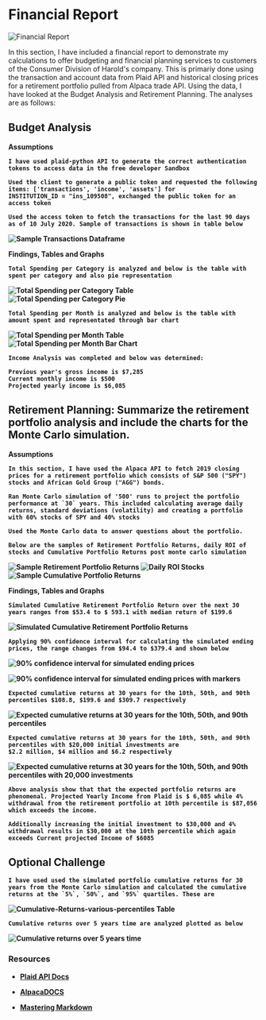 # Financial Report

![Financial Report](Images/Financial-Report.jpg)

In this section, I have included a financial report to demonstrate my calculations to offer budgeting and financial planning services to customers of the Consumer Division of Harold's company. This is primariy done using the transaction and account data from Plaid API and historical closing prices for a retirement portfolio pulled from Alpaca trade API. Using the data, I have looked at the Budget Analysis and Retirement Planning. The analyses are as follows:

## Budget Analysis
 <p> <b> Assumptions
    
    I have used plaid-python API to generate the correct authentication tokens to access data in the free developer Sandbox
    
    Used the client to generate a public token and requested the following items: ['transactions', 'income', 'assets'] for 
    INSTITUTION_ID = "ins_109508", exchanged the public token for an access token
    
    Used the access token to fetch the transactions for the last 90 days as of 10 July 2020. Sample of transactions is shown in table below
![Sample Transactions Dataframe](Graphs/Sample-Transaction-DF.png)   

 <p> <b> Findings, Tables and Graphs
    
    Total Spending per Category is analyzed and below is the table with spent per category and also pie representation
![Total Spending per Category Table](Graphs/Spending-Categories.png)   
![Total Spending per Category Pie](Graphs/Spending-Pie.png)  
    
    Total Spending per Month is analyzed and below is the table with amount spent and representated through bar chart
![Total Spending per Month Table](Graphs/Monthly-Spending.png)   
![Total Spending per Month Bar Chart](Graphs/Monthly-Spending-bar.png) 

    Income Analysis was completed and below was determined:

    Previous year's gross income is $7,285
    Current monthly income is $500
    Projected yearly income is $6,085


## Retirement Planning: Summarize the retirement portfolio analysis and include the charts for the Monte Carlo simulation.
<p> <b> Assumptions
     
    In this section, I have used the Alpaca API to fetch 2019 closing prices for a retirement portfolio which consists of S&P 500 ("SPY") stocks and African Gold Group ("AGG") bonds. 
    
    Ran Monte Carlo simulation of '500' runs to project the portfolio performance at `30` years. This included calculating average daily returns, standard deviations (volatility) and creating a portfolio with 60% stocks of SPY and 40% stocks
    
    Used the Monte Carlo data to answer questions about the portfolio. 

    Below are the samples of Retirement Portfolio Returns, daily ROI of stocks and Cumulative Portfolio Returns post monte carlo simulation 
![Sample Retirement Portfolio Returns](Graphs/Sample-Retirement-Portfolio.png) 
![Daily ROI Stocks](Graphs/Daily-ROI-Stocks.png)
![Sample Cumulative Portfolio Returns](Graphs/Sample-Cumulative-Portfolio-Returns.png) 

<p> <b> Findings, Tables and Graphs
   
    Simulated Cumulative Retirement Portfolio Return over the next 30 years ranges from $53.4 to $ 593.1 with median return of $199.6
![Simulated Cumulative Retirement Portfolio Returns](Graphs/MC-Simulated-Retirement-Portfolio.png)
    
    Applying 90% confidence interval for calculating the simulated ending prices, the range changes from $94.4 to $379.4 and shown below
![90% confidence interval for simulated ending prices](Graphs/Cum-Distribution-Portfolio-Returns.png)

![90% confidence interval for simulated ending prices with markers](Graphs/Cum-Distribution-Portfolio-Returns-90Q.png)

    Expected cumulative returns at 30 years for the 10th, 50th, and 90th percentiles $108.8, $199.6 and $309.7 respectively
![Expected cumulative returns at 30 years for the 10th, 50th, and 90th percentiles](Graphs/Exp-Cum-Returns-30-Qs.png)
    
    Expected cumulative returns at 30 years for the 10th, 50th, and 90th percentiles with $20,000 initial investments are 
    $2.2 million, $4 million and $6.2 respectively
![Expected cumulative returns at 30 years for the 10th, 50th, and 90th percentiles with 20,000 investments](Graphs/Exp-Cum-Returns-30-Qs-at-20k.png)

    Above analysis show that that the expected portfolio returns are phenomenal. Projected Yearly Income from Plaid is $ 6,085 while 4% withdrawal from the retirement portfolio at 10th percentile is $87,056 which exceeds the income.
    
    Additionally increasing the initial investment to $30,000 and 4% withdrawal results in $30,000 at the 10th percentile which again exceeds Current projected Income of $6085
    
## Optional Challenge
    
    I have used used the simulated portfolio cumulative returns for 30 years from the Monte Carlo simulation and calculated the cumulative returns at the `5%`, `50%`, and `95%` quartiles. These are 
![Cumulative-Returns-various-percentiles Table](Graphs/Cumulative-Returns-various-percentiles.png)   
    
    Cumulative returns over 5 years time are analyzed plotted as below

![Cumulative returns over 5 years time](Graphs/Cum-Returns-various-percentiles-graph.png)  

### Resources

* [Plaid API Docs](https://plaid.com/docs/)

* [AlpacaDOCS](https://alpaca.markets/docs/)

* [Mastering Markdown](https://guides.github.com/features/mastering-markdown/)
